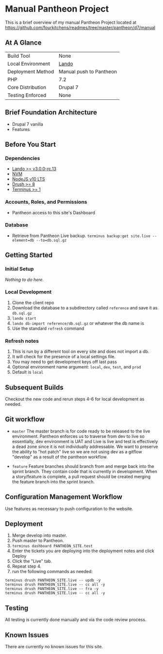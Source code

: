 # Manual Pantheon Project

This is a brief overview of my manual Pantheon Project located at https://github.com/fourkitchens/readmes/tree/master/pantheon/d7/manual

## At A Glance
|   |   |
|---|---|
| Build Tool | None |
| Local Environment | <a href='https://github.com/lando/lando/'>Lando</a> |
| Deployment Method | Manual push to Pantheon |
| PHP | 7.2 |
| Core Distribution | Drupal 7 |
| Testing Enforced | None |

## Brief Foundation Architecture

* Drupal 7 vanilla
* Features

## Before You Start

### Dependencies

* [Lando >= v3.0.0-rc.13](https://docs.devwithlando.io/)
* [NVM](https://github.com/nvm-sh/nvm)
* [NodeJS v10 LTS](https://nodejs.org/en/)
* [Drush >= 8](https://github.com/drush-ops/drush)
* [Terminus >= 1](https://github.com/pantheon-systems/terminus)

### Accounts, Roles, and Permissions

* Pantheon access to this site's Dashboard

### Database

* Retrieve from Pantheon Live backup.
  `terminus backup:get site.live --element=db --to=db.sql.gz`

## Getting Started

### Initial Setup

*Nothing to do here.*

### Local Development

1. Clone the client repo
2. Download the database to a subdirectory called `reference` and save it as `db.sql.gz`
3. `lando start`
4. `lando db-import reference/db.sql.gz` or whatever the db name is
5. Use the standard `refresh` command

### Refresh notes
1. This is run by a different tool on every site and does not import a db.
2. It will check for the presence of a local settings file.
3. You may need to get development keys off last pass
4. Optional environment name argument: `local`, `dev`, `test`, and `prod`
5. Default is `local`

## Subsequent Builds

Checkout the new code and rerun steps 4-6 for local development as needed.


## Git workflow

- `master` The master branch is for code ready to be released to the live environment. Pantheon enforces us to traverse from dev to live so essentially, dev environment is UAT and Live is live and test is effectively a dead zone since it is not individually addressable. We want to preserve the ability to "hot patch" live so we are not using dev as a gitflow "develop" as a result of the pantheon workflow.

- `feature` Feature branches should branch from and merge back into the sprint branch. They contain code that is currently in development. When a story/feature is complete, a pull request should be created merging the feature branch into the sprint branch.

## Configuration Management Workflow

Use features as necessary to push configuration to the website.

## Deployment

1. Merge develop into master.
2. Push master to Pantheon.
3. `terminus dashboard PANTHEON_SITE.test`
4. Enter the tickets you are deploying into the deployment notes and click Deploy
5. Click the "Live" tab.
6. Repeat step 4.
7. run the following commands as needed:
  ```
  terminus drush PANTHEON_SITE.live -- updb -y
  terminus drush PANTHEON_SITE.live -- cc all -y
  terminus drush PANTHEON_SITE.live -- fra -y
  terminus drush PANTHEON_SITE.live -- cc all -y
  ```

## Testing

All testing is currently done manually and via the code review process.

## Known Issues

There are currently no known issues for this site.

